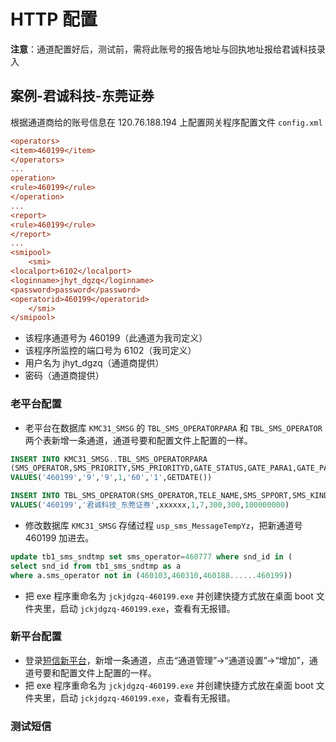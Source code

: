 # HTTP 配置

**注意**：通道配置好后，测试前，需将此账号的报告地址与回执地址报给君诚科技录入

## 案例-君诚科技-东莞证券

根据通道商给的账号信息在 120.76.188.194 上配置网关程序配置文件 `config.xml`

```ini
<operators>
<item>460199</item>
</operators>
...
operation>
<rule>460199</rule>
</operation>
...
<report>
<rule>460199</rule>
</report>
...
<smipool>
    <smi>
<localport>6102</localport>
<loginname>jhyt_dgzq</loginname>
<password>password</password>
<operatorid>460199</operatorid>
    </smi>
</smipool>
```

* 该程序通道号为 460199（此通道为我司定义）
* 该程序所监控的端口号为 6102（我司定义）
* 用户名为 jhyt\_dgzq（通道商提供）
* 密码（通道商提供）

### 老平台配置

* 老平台在数据库 `KMC31_SMSG` 的 `TBL_SMS_OPERATORPARA` 和 `TBL_SMS_OPERATOR` 两个表新增一条通道，通道号要和配置文件上配置的一样。

```sql
INSERT INTO KMC31_SMSG..TBL_SMS_OPERATORPARA
(SMS_OPERATOR,SMS_PRIORITY,SMS_PRIORITYD,GATE_STATUS,GATE_PARA1,GATE_PARA2,CREATETIME)
VALUES('460199','9','9',1,'60','1',GETDATE())

INSERT INTO TBL_SMS_OPERATOR(SMS_OPERATOR,TELE_NAME,SMS_SPPORT,SMS_KIND,SMS_OPERATORKIND,SMS_SPEED,SMS_RESEND,AREA_ID)
VALUES('460199','君诚科技_东莞证券',xxxxxx,1,7,300,300,100000000)
```

* 修改数据库 `KMC31_SMSG` 存储过程 `usp_sms_MessageTempYz`，把新通道号 460199 加进去。

```sql
update tb1_sms_sndtmp set sms_operator=460777 where snd_id in (
select snd_id from tb1_sms_sndtmp as a
where a.sms_operator not in (460103,460310,460188......460199))
```

* 把 exe 程序重命名为 `jckjdgzq-460199.exe` 并创建快捷方式放在桌面 boot 文件夹里，启动 `jckjdgzq-460199.exe`，查看有无报错。

### 新平台配置

* 登录[短信新平台](http://sms.kdsapp.com:8080/sms/)，新增一条通道，点击“通道管理”->“通道设置”->“增加”，通道号要和配置文件上配置的一样。
* 把 exe 程序重命名为 `jckjdgzq-460199.exe` 并创建快捷方式放在桌面 boot 文件夹里，启动 `jckjdgzq-460199.exe`，查看有无报错。

### 测试短信
